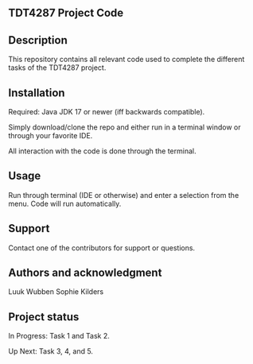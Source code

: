 ## TDT4287 Project Code

## Description
This repository contains all relevant code used to complete the different tasks of the TDT4287 project.

## Installation

Required: Java JDK 17 or newer (iff backwards compatible).

Simply download/clone the repo and either run in a terminal window or through your favorite IDE.

All interaction with the code is done through the terminal.

## Usage
Run through terminal (IDE or otherwise) and enter a selection from the menu. Code will run automatically.

## Support
Contact one of the contributors for support or questions.

## Authors and acknowledgment
Luuk Wubben
Sophie Kilders

## Project status
In Progress: Task 1 and Task 2.

Up Next: Task 3, 4, and 5.

